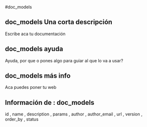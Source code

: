#doc_models
## doc_models Una corta descripción
Escribe aca tu documentación

## doc_models ayuda
Ayuda, por que o pones algo para guiar al que lo va a usar?

## doc_models más info
Aca puedes poner tu web

## Información de : doc_models 
id , 
  name , 
  description , 
  params , 
  author , 
  author_email , 
  url , 
  version , 
  order_by , 
  status 
  
